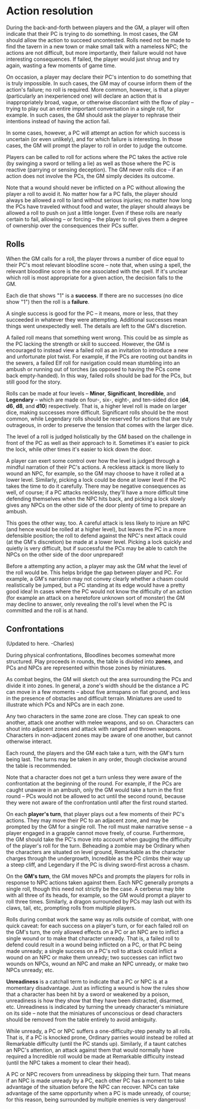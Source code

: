 # Action resolution

During the back-and-forth between players and the GM, a player will often
indicate that their PC is trying to do something. In most cases, the GM should
allow the action to succeed uncontested. Rolls need not be made to find the
tavern in a new town or make small talk with a nameless NPC; the actions are
not difficult, but more importantly, their failure would not have interesting
consequences. If failed, the player would just shrug and try again, wasting a
few moments of game time.

On occasion, a player may declare their PC's intention to do something that is
truly impossible. In such cases, the GM may of course inform them of the
action's failure; no roll is required. More common, however, is that a player
(particularly an inexperienced one) will declare an action that is
inappropriately broad, vague, or otherwise discordant with the flow of play –
trying to play out an entire important conversation in a single roll, for
example. In such cases, the GM should ask the player to rephrase their
intentions instead of having the action fail.

In some cases, however, a PC will attempt an action for which success is
uncertain (or even unlikely), and for which failure is interesting. In those
cases, the GM will prompt the player to roll in order to judge the outcome.

Players can be called to roll for actions where the PC takes the active role
(by swinging a sword or telling a lie) as well as those where the PC is
reactive (parrying or sensing deception). The GM never rolls dice – if an
action does not involve the PCs, the GM simply decides its outcome.

Note that a wound should never be inflicted on a PC without allowing the
player a roll to avoid it. No matter how far a PC falls, the player should
always be allowed a roll to land without serious injuries; no matter how long
the PCs have traveled without food and water, the player should always be
allowed a roll to push on just a little longer. Even if these rolls are nearly
certain to fail, allowing – or forcing – the player to roll gives them a
degree of ownership over the consequences their PCs suffer.

## Rolls

When the GM calls for a roll, the player throws a number of dice equal to
their PC's most relevant bloodline score – note that, when using a spell, the relevant bloodline score is the one associated with the spell. If it's unclear which roll is most
appropriate for a given action, the decision falls to the GM. 

Each die that shows "1" is a **success**. If there are no successes (no dice
show "1") then the roll is a **failure**.

A single success is good for the PC – it means, more or less, that they succeeded
in whatever they were attempting. Additional successes mean things went
unexpectedly well. The details are left to the GM's discretion.

A failed roll means that something went wrong. This could be as simple as the
PC lacking the strength or skill to succeed. However, the GM is encouraged to
instead view a failed roll as an invitation to introduce a new and unfortunate
plot twist. For example, if the PCs are rooting out bandits in the sewers, a
failed Elf roll for navigation could mean stumbling into an ambush or
running out of torches (as opposed to having the PCs come back empty-handed).
In this way, failed rolls should be bad for the PCs, but still good for the
story.

Rolls can be made at four levels – **Minor**, **Significant**,
**Incredible**, and **Legendary** – which are made on four-, six-, eight-, and
ten-sided dice (**d4**, **d6**, **d8**, and **d10**) respectively.  That
is, a higher level roll is made on larger dice, making successes more difficult. Significant rolls should be the most common, while Legendary rolls should be reserved for actions that are truly outrageous, in order to preserve the tension that comes with the larger dice.

The level of a roll is judged holistically by the GM based on the
challenge in front of the PC as well as their approach to it. Sometimes it's
easier to pick the lock, while other times it's easier to kick down the door.

A player can exert some control over how the level is judged through a
mindful narration of their PC's actions. A reckless attack is more likely to
wound an NPC, for example, so the GM may choose to have it rolled at a lower
level. Similarly, picking a lock could be done at lower level if the
PC takes the time to do it carefully. There may be negative consequences as
well, of course; if a PC attacks recklessly, they'll have a more difficult
time defending themselves when the NPC hits back, and picking a lock slowly
gives any NPCs on the other side of the door plenty of time to prepare an ambush.

This goes the other way, too. A careful attack is less likely to injure an NPC
(and hence would be rolled at a higher level), but leaves the PC in a
more defensible position; the roll to defend against the NPC's next attack
could (at the GM's discretion) be made at a lower level. Picking a lock
quickly and quietly is very difficult, but if successful the PCs may be able
to catch the NPCs on the other side of the door unprepared!

Before a attempting any action, a player may ask the GM what the level of
the roll would be. This helps bridge the gap between player and PC. For
example, a GM's narration may not convey clearly whether a chasm could
realistically be jumped, but a PC standing at its edge would have a pretty
good idea! In cases where the PC would not know the difficulty of an action
(for example an attack on a heretofore unknown sort of monster) the GM may
decline to answer, only revealing the roll's level when the PC is committed and
the roll is at hand.

## Confrontations

(Updated to here. -Charles)

During physical confrontations, Bloodlines becomes somewhat more structured.
Play proceeds in rounds, the table is divided into **zones**, and PCs and NPCs
are represented within those zones by miniatures.

As combat begins, the GM will sketch out the area surrounding the PCs and
divide it into zones. In general, a zone's width should be the distance a PC
can move in a few moments – about five armspans on flat ground, and less in
the presence of obstacles and difficult terrain. Miniatures are used to
illustrate which PCs and NPCs are in each zone.

Any two characters in the same zone are close. They can speak to one another,
attack one another with melee weapons, and so on. Characters can shout into
adjacent zones and attack with ranged and thrown weapons. Characters in
non-adjacent zones may be aware of one another, but cannot otherwise interact.

Each round, the players and the GM each take a turn, with the GM's turn being
last. The turns may be taken in any order, though clockwise around the table
is recommended.

Note that a character does not get a turn unless they were aware of the
confrontation at the beginning of the round. For example, if the PCs are
caught unaware in an ambush, only the GM would take a turn in the first round
– PCs would not be allowed to act until the second round, because they were
not aware of the confrontation until after the first round started.

On each **player's turn**, that player plays out a few moments of their PC's
actions. They may move their PC to an adjacent zone, and may be prompted by
the GM for a single roll. The roll must make narrative sense – a player
engaged in a grapple cannot move freely, of course. Furthermore, the GM should
take the PC's move into account when gauging the difficulty of the player's
roll for the turn. Beheading a zombie may be Ordinary when the characters are
situated on level ground, Remarkable as the character charges through the
undergrowth, Incredible as the PC climbs their way up a steep cliff, and
Legendary if the PC is diving sword-first across a chasm.

On the **GM's turn**, the GM moves NPCs and prompts the players for rolls in
response to NPC actions taken against them. Each NPC generally prompts a
single roll, though this need not strictly be the case. A cerberus may bite
with all three of its heads, for example, so the GM would prompt a player to
roll three times. Similarly, a dragon surrounded by PCs may lash out with its
claws, tail, etc, prompting rolls from multiple players.

Rolls during combat work the same way as rolls outside of combat, with one
quick caveat: for each success on a player's turn, or for each failed roll on
the GM's turn, the only allowed effects on a PC or an NPC are to inflict a
single wound or to make that character unready. That is, a failed roll to
defend could result in a wound being inflicted on a PC, or that PC being made
unready; a single success on a PC's roll to attack could inflict a wound on an
NPC or make them unready; two successes can inflict two wounds on NPCs, wound
an NPC and make an NPC unready, or make two NPCs unready; etc.

**Unreadiness** is a catchall term to indicate that a PC or NPC is at a
momentary disadvantage. Just as inflicting a wound is how the rules show that
a character has been hit by a sword or weakened by a poison, unreadiness is
how they show that they have been distracted, disarmed, etc. Unreadiness is
indicated by turning the unready character's miniature on its side – note that
the miniatures of unconscious or dead characters should be removed from the
table entirely to avoid ambiguity.

While unready, a PC or NPC suffers a one-difficulty-step penalty to all rolls.
That is, if a PC is knocked prone, Ordinary parries would instead be rolled at
Remarkable difficulty (until the PC stands up). Similarly, if a taunt catches
an NPC's attention, an attack against them that would normally have required a
Incredible roll would be made at Remarkable difficulty instead (until the NPC
takes a moment to clear their head).

A PC or NPC recovers from unreadiness by skipping their turn. That means if an
NPC is made unready by a PC, each other PC has a moment to take advantage of
the situation before the NPC can recover. NPCs can take advantage of the same
opportunity when a PC is made unready, of course; for this reason, being
surrounded by multiple enemies is very dangerous!
